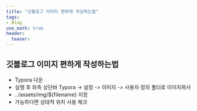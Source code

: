 ```yaml
---
title: "깃블로그 이미지 편하게 작성하는법"
tags: 
- Blog
use_math: true
header: 
  teaser: 
---
```


## 깃블로그 이미지 편하게 작성하는법

- Typora 다운
- 실행 후 좌측 상단바 Typora -> 설정 -> 이미지 -> 사용자 정의 폴더로 이미지복사
- ../assets/img/${filename} 지정 
- 가능하다면 상대적 위치 사용 체크

